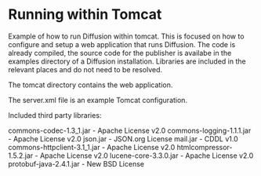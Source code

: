 Running within Tomcat
=====================

Example of how to run Diffusion within tomcat. This is focused on how to
configure and setup a web application that runs Diffusion. The code is already
compiled, the source code for the publisher is availabe in the examples
directory of a Diffusion installation. Libraries are included in the relevant
places and do not need to be resolved.

The tomcat directory contains the web application.

The server.xml file is an example Tomcat configuration.


Included third party libraries:

commons-codec-1.3_1.jar       - Apache License v2.0
commons-logging-1.1.1.jar     - Apache License v2.0
json.jar                      - JSON.org License
mail.jar                      - CDDL v1.0
commons-httpclient-3.1_1.jar  - Apache License v2.0
htmlcompressor-1.5.2.jar      - Apache License v2.0
lucene-core-3.3.0.jar         - Apache License v2.0
protobuf-java-2.4.1.jar       - New BSD License

